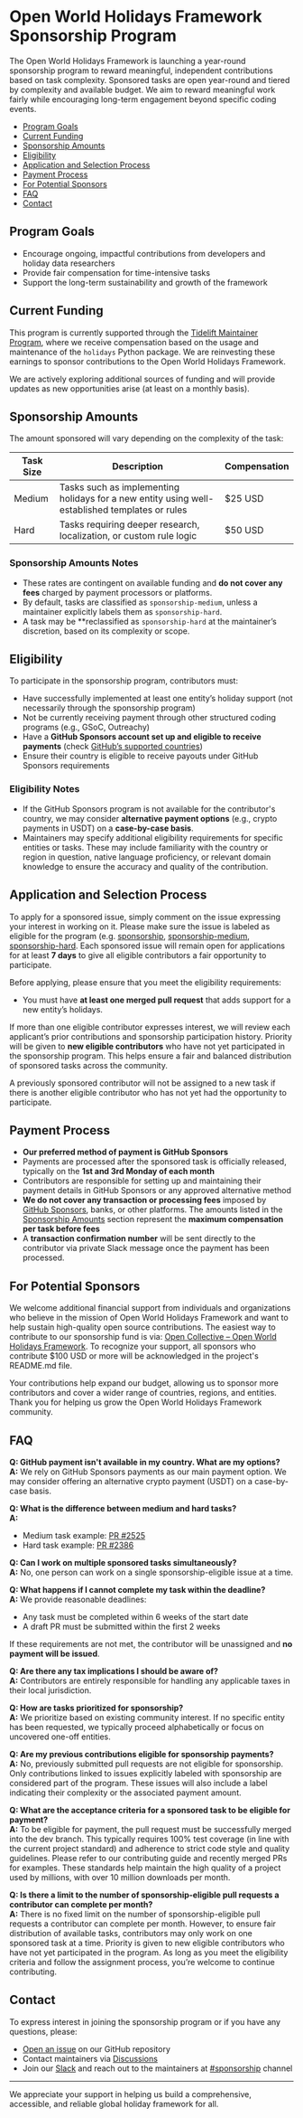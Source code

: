 # Open World Holidays Framework Sponsorship Program

The Open World Holidays Framework is launching a year-round sponsorship program to reward meaningful, independent contributions based on task complexity. Sponsored tasks are open year-round and tiered by complexity and available budget. We aim to reward meaningful work fairly while encouraging long-term engagement beyond specific coding events.

- [Program Goals](#program-goals)
- [Current Funding](#current-funding)
- [Sponsorship Amounts](#sponsorship-amounts)
- [Eligibility](#eligibility)
- [Application and Selection Process](#application-and-selection-process)
- [Payment Process](#payment-process)
- [For Potential Sponsors](#for-potential-sponsors)
- [FAQ](#faq)
- [Contact](#contact)

## Program Goals

- Encourage ongoing, impactful contributions from developers and holiday data researchers
- Provide fair compensation for time-intensive tasks
- Support the long-term sustainability and growth of the framework

## Current Funding

This program is currently supported through the [Tidelift Maintainer Program](https://tidelift.com/lifter/search/pypi/holidays), where we receive compensation based on the usage and maintenance of the `holidays` Python package. We are reinvesting these earnings to sponsor contributions to the Open World Holidays Framework.

We are actively exploring additional sources of funding and will provide updates as new opportunities arise (at least on a monthly basis).

## Sponsorship Amounts

The amount sponsored will vary depending on the complexity of the task:

| Task Size | Description                                                                                    | Compensation |
| --------- | ---------------------------------------------------------------------------------------------- | ------------ |
| Medium    | Tasks such as implementing holidays for a new entity using well-established templates or rules | \$25 USD     |
| Hard       | Tasks requiring deeper research, localization, or custom rule logic                           | \$50 USD     |

### Sponsorship Amounts Notes

- These rates are contingent on available funding and **do not cover any fees** charged by payment processors or platforms.
- By default, tasks are classified as `sponsorship-medium`, unless a maintainer explicitly labels them as `sponsorship-hard`.
- A task may be **reclassified as `sponsorship-hard` at the maintainer’s discretion, based on its complexity or scope.

## Eligibility

To participate in the sponsorship program, contributors must:

- Have successfully implemented at least one entity’s holiday support (not necessarily through the sponsorship program)
- Not be currently receiving payment through other structured coding programs (e.g., GSoC, Outreachy)
- Have a **GitHub Sponsors account set up and eligible to receive payments** (check [GitHub’s supported countries](https://docs.github.com/en/sponsors/getting-started-with-github-sponsors/about-github-sponsors#supported-regions-for-github-sponsors))
- Ensure their country is eligible to receive payouts under GitHub Sponsors requirements

### Eligibility Notes

- If the GitHub Sponsors program is not available for the contributor's country, we may consider **alternative payment options** (e.g., crypto payments in USDT) on a **case-by-case basis**.
- Maintainers may specify additional eligibility requirements for specific entities or tasks. These may include familiarity with the country or region in question, native language proficiency, or relevant domain knowledge to ensure the accuracy and quality of the contribution.

## Application and Selection Process

To apply for a sponsored issue, simply comment on the issue expressing your interest in working on it. Please make sure the issue is labeled as eligible for the program (e.g. [sponsorship](https://github.com/vacanza/holidays/issues?q=state:open%20label:"sponsorship"), [sponsorship-medium](https://github.com/vacanza/holidays/issues?q=state:open%20label:sponsorship:medium), [sponsorship-hard](https://github.com/vacanza/holidays/issues?q=state:open%20label:sponsorship:hard). Each sponsored issue will remain open for applications for at least **7 days** to give all eligible contributors a fair opportunity to participate.

Before applying, please ensure that you meet the eligibility requirements:

- You must have **at least one merged pull request** that adds support for a new entity’s holidays.

If more than one eligible contributor expresses interest, we will review each applicant’s prior contributions and sponsorship participation history. Priority will be given to **new eligible contributors** who have not yet participated in the sponsorship program. This helps ensure a fair and balanced distribution of sponsored tasks across the community.

A previously sponsored contributor will not be assigned to a new task if there is another eligible contributor who has not yet had the opportunity to participate.

## Payment Process

- **Our preferred method of payment is GitHub Sponsors**
- Payments are processed after the sponsored task is officially released, typically on the **1st and 3rd Monday of each month**
- Contributors are responsible for setting up and maintaining their payment details in GitHub Sponsors or any approved alternative method
- **We do not cover any transaction or processing fees** imposed by [GitHub Sponsors](https://docs.github.com/en/sponsors/getting-started-with-github-sponsors/about-github-sponsors#about-github-sponsors), banks, or other platforms. The amounts listed in the [Sponsorship Amounts](#sponsorship-amounts) section represent the **maximum compensation per task before fees**
- A **transaction confirmation number** will be sent directly to the contributor via private Slack message once the payment has been processed.

## For Potential Sponsors

We welcome additional financial support from individuals and organizations who believe in the mission of Open World Holidays Framework and want to help sustain high-quality open source contributions. The easiest way to contribute to our sponsorship fund is via: [Open Collective – Open World Holidays Framework](https://opencollective.com/open-world-holidays-framework). To recognize your support, all sponsors who contribute $100 USD or more will be acknowledged in the project's README.md file.

Your contributions help expand our budget, allowing us to sponsor more contributors and cover a wider range of countries, regions, and entities. Thank you for helping us grow the Open World Holidays Framework community.

## FAQ

**Q: GitHub payment isn't available in my country. What are my options?**  
**A:** We rely on GitHub Sponsors payments as our main payment option. We may consider offering an alternative crypto payment (USDT) on a case-by-case basis.

**Q: What is the difference between medium and hard tasks?**  
**A:**

- Medium task example: [PR #2525](https://github.com/vacanza/holidays/pull/2525)
- Hard task example: [PR #2386](https://github.com/vacanza/holidays/pull/2386)

**Q: Can I work on multiple sponsored tasks simultaneously?**  
**A:** No, one person can work on a single sponsorship-eligible issue at a time.

**Q: What happens if I cannot complete my task within the deadline?**  
**A:** We provide reasonable deadlines:

- Any task must be completed within 6 weeks of the start date
- A draft PR must be submitted within the first 2 weeks

If these requirements are not met, the contributor will be unassigned and **no payment will be issued**.

**Q: Are there any tax implications I should be aware of?**  
**A:** Contributors are entirely responsible for handling any applicable taxes in their local jurisdiction.

**Q: How are tasks prioritized for sponsorship?**  
**A:** We prioritize based on existing community interest. If no specific entity has been requested, we typically proceed alphabetically or focus on uncovered one-off entities.

**Q: Are my previous contributions eligible for sponsorship payments?**  
**A:** No, previously submitted pull requests are not eligible for sponsorship. Only contributions linked to issues explicitly labeled with sponsorship are considered part of the program. These issues will also include a label indicating their complexity or the associated payment amount.

**Q: What are the acceptance criteria for a sponsored task to be eligible for payment?**  
**A:** To be eligible for payment, the pull request must be successfully merged into the dev branch. This typically requires 100% test coverage (in line with the current project standard) and adherence to strict code style and quality guidelines. Please refer to our contributing guide and recently merged PRs for examples. These standards help maintain the high quality of a project used by millions, with over 10 million downloads per month.

**Q: Is there a limit to the number of sponsorship-eligible pull requests a contributor can complete per month?**  
**A:** There is no fixed limit on the number of sponsorship-eligible pull requests a contributor can complete per month. However, to ensure fair distribution of available tasks, contributors may only work on one sponsored task at a time. Priority is given to new eligible contributors who have not yet participated in the program. As long as you meet the eligibility criteria and follow the assignment process, you’re welcome to continue contributing.

## Contact

To express interest in joining the sponsorship program or if you have any questions, please:

- [Open an issue](https://github.com/vacanza/holidays/issues/new) on our GitHub repository
- Contact maintainers via [Discussions](https://github.com/vacanza/holidays/discussions/2545)
- Join our [Slack](https://join.slack.com/t/vacanza-team/shared_invite/zt-31jz9je5t-dl0vayg0iJ3DEzDh82~8Sg) and reach out to the maintainers at [#sponsorship](https://vacanza-team.slack.com/archives/C08S8394T4N) channel

---

We appreciate your support in helping us build a comprehensive, accessible, and reliable global holiday framework for all.
